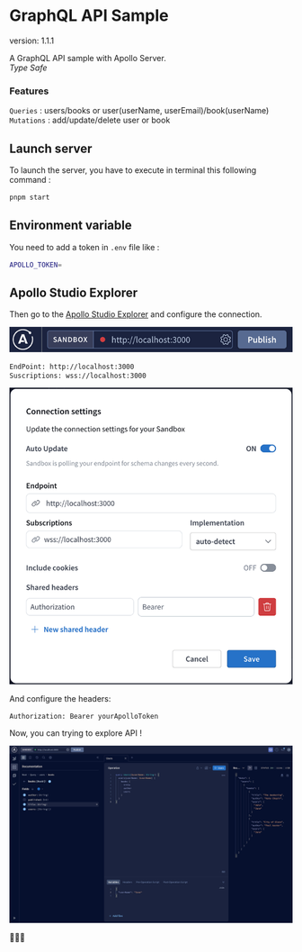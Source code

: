 # GraphQL API Sample
version: 1.1.1

A GraphQL API sample with Apollo Server.  
*Type Safe*

### Features
`Queries` : users/books or user(userName, userEmail)/book(userName)   
`Mutations` : add/update/delete user or book

## Launch server
To launch the server, you have to execute in terminal this following command :

```bash
pnpm start
```

## Environment variable
You need to add a token in `.env` file like :

```bash
APOLLO_TOKEN=
```

## Apollo Studio Explorer
Then go to the [Apollo Studio Explorer](https://studio.apollographql.com/sandbox/explorer) and configure the connection.

![Apollo Sandbox URL](apollo-sandbox.png)

````
EndPoint: http://localhost:3000
Suscriptions: wss://localhost:3000
````

![Config](config.png)

And configure the headers:
````
Authorization: Bearer yourApolloToken
````

Now, you can trying to explore API !

![Apollo Sandbox Explorer](Apollo-Sandbox-Explorer.png)

👨🏽‍💻